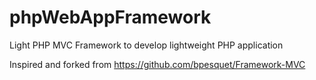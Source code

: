 # phpWebAppFramework
Light PHP MVC Framework to develop lightweight PHP application

Inspired and forked from https://github.com/bpesquet/Framework-MVC

